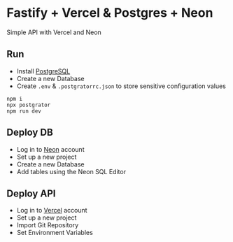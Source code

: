 # Fastify + Vercel & Postgres + Neon

Simple API with Vercel and Neon

## Run
- Install [PostgreSQL](https://www.postgresql.org/download/)
- Create a new Database
- Create `.env` & `.postgratorrc.json` to store sensitive configuration values
~~~
npm i
npx postgrator
npm run dev
~~~

## Deploy DB
- Log in to [Neon](https://neon.tech/) account
- Set up a new project
- Create a new Database
- Add tables using the Neon SQL Editor

## Deploy API
- Log in to [Vercel](https://vercel.com/) account
- Set up a new project
- Import Git Repository
- Set Environment Variables
